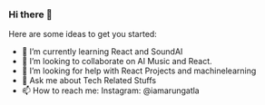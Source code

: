 ### Hi there 👋



Here are some ideas to get you started:

- 🌱 I’m currently learning React and SoundAI
- 👯 I’m looking to collaborate on AI Music and React.
- 🤔 I’m looking for help with React Projects and machinelearning
- 💬 Ask me about Tech Related Stuffs
- 📫 How to reach me: Instagram: @iamarungatla

